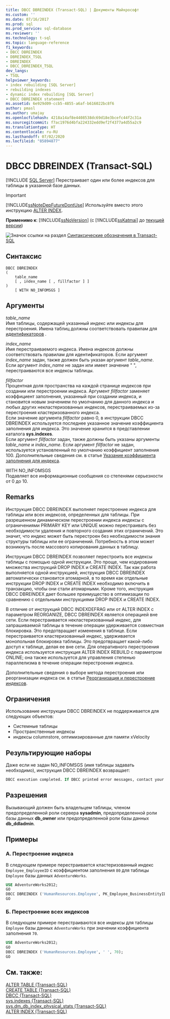 ```yaml
---
title: DBCC DBREINDEX (Transact-SQL) | Документы Майкрософт
ms.custom: ''
ms.date: 07/16/2017
ms.prod: sql
ms.prod_service: sql-database
ms.reviewer: ''
ms.technology: t-sql
ms.topic: language-reference
f1_keywords:
- DBCC DBREINDEX
- DBREINDEX_TSQL
- DBREINDEX
- DBCC_DBREINDEX_TSQL
dev_langs:
- TSQL
helpviewer_keywords:
- index rebuilding [SQL Server]
- rebuilding indexes
- dynamic index rebuilding [SQL Server]
- DBCC DBREINDEX statement
ms.assetid: 6e929d09-ccb5-4855-a6af-b616022bc8f6
author: pmasl
ms.author: umajay
ms.openlocfilehash: 4218a14af8e4408538dc69d18e3bcefc44f2c31a
ms.sourcegitcommit: f7ac1976d4bfa224332edd9ef2f4377a4d55a2c9
ms.translationtype: HT
ms.contentlocale: ru-RU
ms.lasthandoff: 07/02/2020
ms.locfileid: "85894877"
---
```

# <a name="dbcc-dbreindex-transact-sql"></a>DBCC DBREINDEX (Transact-SQL)
[!INCLUDE [SQL Server](../../includes/applies-to-version/sqlserver.md)]
Перестраивает один или более индексов для таблицы в указанной базе данных.
  
> [!IMPORTANT]  
>  [!INCLUDE[ssNoteDepFutureDontUse](../../includes/ssnotedepfuturedontuse-md.md)] Используйте вместо этого инструкцию [ALTER INDEX](../../t-sql/statements/alter-index-transact-sql.md).  
  
**Применимо к**: [!INCLUDE[ssNoVersion](../../includes/ssnoversion-md.md)] (с [!INCLUDE[ssKatmai](../../includes/sskatmai-md.md)] до [текущей версии](https://go.microsoft.com/fwlink/p/?LinkId=299658))
  
![Значок ссылки на раздел](../../database-engine/configure-windows/media/topic-link.gif "Значок ссылки на раздел") [Синтаксические обозначения в Transact-SQL](../../t-sql/language-elements/transact-sql-syntax-conventions-transact-sql.md)
  
## <a name="syntax"></a>Синтаксис  
  
```syntaxsql
DBCC DBREINDEX   
(   
    table_name   
    [ , index_name [ , fillfactor ] ]  
)  
    [ WITH NO_INFOMSGS ]   
```  
  
## <a name="arguments"></a>Аргументы  
 *table_name*  
 Имя таблицы, содержащей указанный индекс или индексы для перестроения. Имена таблиц должны соответствовать правилам для [идентификаторов](../../relational-databases/databases/database-identifiers.md) *.*  
  
 *index_name*  
 Имя перестраиваемого индекса. Имена индексов должны соответствовать правилам для идентификаторов. Если аргумент *index_name* задан, также должен быть указан аргумент *table_name*. Если аргумент *index_name* не задан или имеет значение " ", перестраиваются все индексы таблицы.  
  
 *fillfactor*  
 Процентная доля пространства на каждой странице индексов при создании или перестроении индекса. Аргумент *fillfactor* заменяет коэффициент заполнения, указанный при создании индекса, и становится новым значением по умолчанию для данного индекса и любых других некластеризованных индексов, перестраиваемых из-за перестроения кластеризованного индекса.  
 Если значение аргумента *fillfactor* равно 0, в инструкции DBCC DBREINDEX используется последнее указанное значение коэффициента заполнения для индекса. Это значение хранится в представлении каталога **sys.indexes**.   
 Если аргумент *fillfactor* задан, также должны быть указаны аргументы *table_name* и *index_name*. Если аргумент *fillfactor* не задан, используется установленный по умолчанию коэффициент заполнения 100. Дополнительные сведения см. в статье [Указание коэффициента заполнения для индекса](../../relational-databases/indexes/specify-fill-factor-for-an-index.md).  
  
 WITH NO_INFOMSGS  
 Подавляет все информационные сообщения со степенями серьезности от 0 до 10.  
  
## <a name="remarks"></a>Remarks  
Инструкция DBCC DBREINDEX выполняет перестроение индекса для таблицы или всех индексов, определенных для таблицы. При разрешенном динамическом перестроении индекса индексы с ограничениями PRIMARY KEY или UNIQUE можно перестраивать без необходимости удаления и повторного создания этих ограничений. Это значит, что индекс может быть перестроен без необходимости знания структуры таблицы или ее ограничений. Потребность в этом может возникнуть после массового копирования данных в таблицу.

Инструкция DBCC DBREINDEX позволяет перестроить все индексы таблицы с помощью одной инструкции. Это проще, чем кодирование множества инструкций DROP INDEX и CREATE INDEX. Так как работа выполняется одной инструкцией, инструкция DBCC DBREINDEX автоматически становится атомарной, в то время как отдельные инструкции DROP INDEX и CREATE INDEX необходимо включить в транзакцию, чтобы они стали атомарными. Кроме того, инструкция DBCC DBREINDEX дает большее преимущество в оптимизации по сравнению с отдельными инструкциями DROP INDEX и CREATE INDEX.

В отличие от инструкций DBCC INDEXDEFRAG или от ALTER INDEX с параметром REORGANIZE, DBCC DBREINDEX является операцией вне сети. Если перестраивается некластеризованный индекс, для запрашиваемой таблицы в течение операции удерживается совместная блокировка. Это предотвращает изменения в таблице. Если перестраивается кластеризованный индекс, удерживается монопольная блокировка таблицы. Это предотвращает какой-либо доступ к таблице, делая ее вне сети. Для оперативного перестроения индекса используется инструкция ALTER INDEX REBUILD с параметром ONLINE; она также используется для управления степенью параллелизма в течение операции перестроения индекса.

Дополнительные сведения о выборе метода перестроения или реорганизации индекса см. в статье [Реорганизация и перестроение индексов](../../relational-databases/indexes/reorganize-and-rebuild-indexes.md).
  
## <a name="restrictions"></a>Ограничения  
Использование инструкции DBCC DBREINDEX не поддерживается для следующих объектов:
-   Системные таблицы  
-   Пространственные индексы  
-   индексы columnstore, оптимизированные для памяти xVelocity  
  
## <a name="result-sets"></a>Результирующие наборы  
Даже если не задан NO_INFOMSGS (имя таблицы задавать необходимо), инструкция DBCC DBREINDEX возвращает:
  
```sql
DBCC execution completed. If DBCC printed error messages, contact your system administrator.  
```  
  
## <a name="permissions"></a>Разрешения  
Вызывающий должен быть владельцем таблицы, членом предопределенной роли сервера **sysadmin**, предопределенной роли базы данных **db_owner** или предопределенной роли базы данных **db_ddladmin**.
  
## <a name="examples"></a>Примеры  
### <a name="a-rebuilding-an-index"></a>A. Перестроение индекса  
В следующем примере перестраивается кластеризованный индекс `Employee_EmployeeID` с коэффициентом заполнения `80` для таблицы `Employee` базы данных `AdventureWorks`.
  
```sql  
USE AdventureWorks2012;   
GO  
DBCC DBREINDEX ('HumanResources.Employee', PK_Employee_BusinessEntityID,80);  
GO  
```  
  
### <a name="b-rebuilding-all-indexes"></a>Б. Перестроение всех индексов  
В следующем примере перестраиваются все индексы для таблицы `Employee` базы данных `AdventureWorks` при значении коэффициента заполнения `70`.
  
```sql
USE AdventureWorks2012;   
GO  
DBCC DBREINDEX ('HumanResources.Employee', ' ', 70);  
GO  
```  
  
## <a name="see-also"></a>См. также:  
[ALTER TABLE (Transact-SQL)](../../t-sql/statements/alter-table-transact-sql.md)  
[CREATE TABLE (Transact-SQL)](../../t-sql/statements/create-table-transact-sql.md)  
[DBCC (Transact-SQL)](../../t-sql/database-console-commands/dbcc-transact-sql.md)  
[sys.indexes (Transact-SQL)](../../relational-databases/system-catalog-views/sys-indexes-transact-sql.md)  
[sys.dm_db_index_physical_stats &#40;Transact-SQL&#41;](../../relational-databases/system-dynamic-management-views/sys-dm-db-index-physical-stats-transact-sql.md)  
[ALTER INDEX (Transact-SQL)](../../t-sql/statements/alter-index-transact-sql.md)  
  
  

